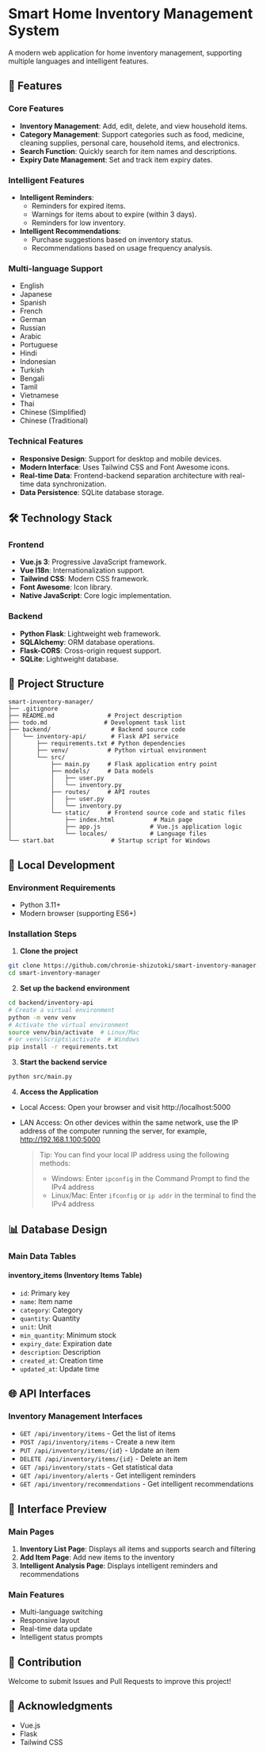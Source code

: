 # Smart Home Inventory Management System

A modern web application for home inventory management, supporting multiple languages and intelligent features.

## 🌟 Features

### Core Features
- **Inventory Management**: Add, edit, delete, and view household items.
- **Category Management**: Support categories such as food, medicine, cleaning supplies, personal care, household items, and electronics.
- **Search Function**: Quickly search for item names and descriptions.
- **Expiry Date Management**: Set and track item expiry dates.

### Intelligent Features
- **Intelligent Reminders**:
  - Reminders for expired items.
  - Warnings for items about to expire (within 3 days).
  - Reminders for low inventory.
- **Intelligent Recommendations**:
  - Purchase suggestions based on inventory status.
  - Recommendations based on usage frequency analysis.

### Multi-language Support
- English
- Japanese
- Spanish
- French
- German
- Russian
- Arabic
- Portuguese
- Hindi
- Indonesian
- Turkish
- Bengali
- Tamil
- Vietnamese
- Thai
- Chinese (Simplified)
- Chinese (Traditional)

### Technical Features
- **Responsive Design**: Support for desktop and mobile devices.
- **Modern Interface**: Uses Tailwind CSS and Font Awesome icons.
- **Real-time Data**: Frontend-backend separation architecture with real-time data synchronization.
- **Data Persistence**: SQLite database storage.

## 🛠️ Technology Stack

### Frontend
- **Vue.js 3**: Progressive JavaScript framework.
- **Vue I18n**: Internationalization support.
- **Tailwind CSS**: Modern CSS framework.
- **Font Awesome**: Icon library.
- **Native JavaScript**: Core logic implementation.

### Backend
- **Python Flask**: Lightweight web framework.
- **SQLAlchemy**: ORM database operations.
- **Flask-CORS**: Cross-origin request support.
- **SQLite**: Lightweight database.

## 📁 Project Structure

```
smart-inventory-manager/
├── .gitignore
├── README.md               # Project description
├── todo.md                # Development task list
├── backend/                 # Backend source code
│   └── inventory-api/       # Flask API service
│       ├── requirements.txt # Python dependencies
│       ├── venv/           # Python virtual environment
│       └── src/
│           ├── main.py     # Flask application entry point
│           ├── models/     # Data models
│           │   ├── user.py
│           │   └── inventory.py
│           ├── routes/     # API routes
│           │   ├── user.py
│           │   └── inventory.py
│           └── static/     # Frontend source code and static files
│               ├── index.html           # Main page
│               ├── app.js              # Vue.js application logic
│               └── locales/            # Language files
└── start.bat                # Startup script for Windows
```

## 🔧 Local Development

### Environment Requirements
- Python 3.11+
- Modern browser (supporting ES6+)

### Installation Steps

1. **Clone the project**
```bash
git clone https://github.com/chronie-shizutoki/smart-inventory-manager.git
cd smart-inventory-manager
```

2. **Set up the backend environment**
```bash
cd backend/inventory-api
# Create a virtual environment
python -m venv venv
# Activate the virtual environment
source venv/bin/activate  # Linux/Mac
# or venv\Scripts\activate  # Windows
pip install -r requirements.txt
```

3. **Start the backend service**
```bash
python src/main.py
```

4. **Access the Application**
- Local Access: Open your browser and visit http://localhost:5000
- LAN Access: On other devices within the same network, use the IP address of the computer running the server, for example, http://192.168.1.100:5000

  > Tip: You can find your local IP address using the following methods:
  > - Windows: Enter `ipconfig` in the Command Prompt to find the IPv4 address
  > - Linux/Mac: Enter `ifconfig` or `ip addr` in the terminal to find the IPv4 address

## 📊 Database Design

### Main Data Tables

#### inventory_items (Inventory Items Table)
- `id`: Primary key
- `name`: Item name
- `category`: Category
- `quantity`: Quantity
- `unit`: Unit
- `min_quantity`: Minimum stock
- `expiry_date`: Expiration date
- `description`: Description
- `created_at`: Creation time
- `updated_at`: Update time

## 🌐 API Interfaces

### Inventory Management Interfaces
- `GET /api/inventory/items` - Get the list of items
- `POST /api/inventory/items` - Create a new item
- `PUT /api/inventory/items/{id}` - Update an item
- `DELETE /api/inventory/items/{id}` - Delete an item
- `GET /api/inventory/stats` - Get statistical data
- `GET /api/inventory/alerts` - Get intelligent reminders
- `GET /api/inventory/recommendations` - Get intelligent recommendations

## 🎨 Interface Preview

### Main Pages
1. **Inventory List Page**: Displays all items and supports search and filtering
2. **Add Item Page**: Add new items to the inventory
3. **Intelligent Analysis Page**: Displays intelligent reminders and recommendations

### Main Features
- Multi-language switching
- Responsive layout
- Real-time data update
- Intelligent status prompts

## 👥 Contribution

Welcome to submit Issues and Pull Requests to improve this project!

## 🙏 Acknowledgments

- Vue.js
- Flask
- Tailwind CSS
